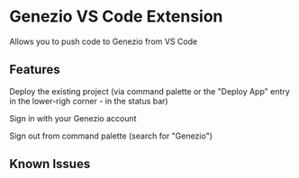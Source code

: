 # Genezio VS Code Extension

Allows you to push code to Genezio from VS Code

## Features

Deploy the existing project (via command palette or the "Deploy App" entry in the lower-righ corner - in the status bar)

Sign in with your Genezio account

Sign out from command palette (search for "Genezio")

## Known Issues

